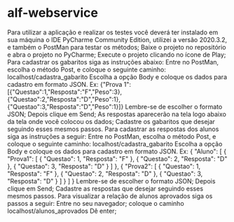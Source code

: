 # alf-webservice
Para utilizar a aplicação e realizar os testes você deverá ter instalado em sua máquina o IDE PyCharme Community Edition, utilizei a versão 2020.3.2, e também o PostMan para testar os métodos;
Baixe o projeto no repositório e abra o projeto no PyCharme;
Execute o projeto clicando no ícone de Play;
Para cadastrar os gabaritos siga as instruções abaixo:
  Entre no PostMan, escolha o método Post, e coloque o seguinte caminho: localhost/cadastra_gabarito
  Escolha a opção Body e coloque os dados para cadastro em formato JSON. Ex:
   {"Prova 1":[{"Questao":1,"Resposta":"F","Peso":3},{"Questao":2,"Resposta":"D","Peso":1},{"Questao":3,"Resposta":"D","Peso":1}]}
   Lembre-se de escolher o formato JSON;
  Depois clique em Send;
  As respostas aparecerão na tela logo abaixo da tela onde você colocou os dados;
  Cadastre os gabaritos que desejar seguindo esses mesmos passos.
  Para cadastrar as respostas dos alunos siga as instruções a seguir:
   Entre no PostMan, escolha o método Post, e coloque o seguinte caminho: localhost/cadastra_gabarito
  Escolha a opção Body e coloque os dados para cadastro em formato JSON. Ex:
    {
  "Aluno": [
    {
      "Prova1": [
        {
          "Questao": 1,
          "Resposta": "F"
        },
        {
          "Questao": 2,
          "Resposta": "D"
        },
        {
          "Questao": 3,
          "Resposta": "D"
        }
      ]
    },
    {
      "Prova2": [
        {
          "Questao": 1,
          "Resposta": "F"
        },
        {
          "Questao": 2,
          "Resposta": "D"
        },
        {
          "Questao": 3,
          "Resposta": "D"
        }
      ]
    }
  ]
}
   Lembre-se de escolher o formato JSON;
  Depois clique em Send;
  Cadastre as respostas que desejar seguindo esses mesmos passos.
  Para visualizar a relação de alunos aprovados siga os passos a seguir:
    Entre no seu navegador;
    coloque o caminho localhost/alunos_aprovados
    Dê enter;
  
